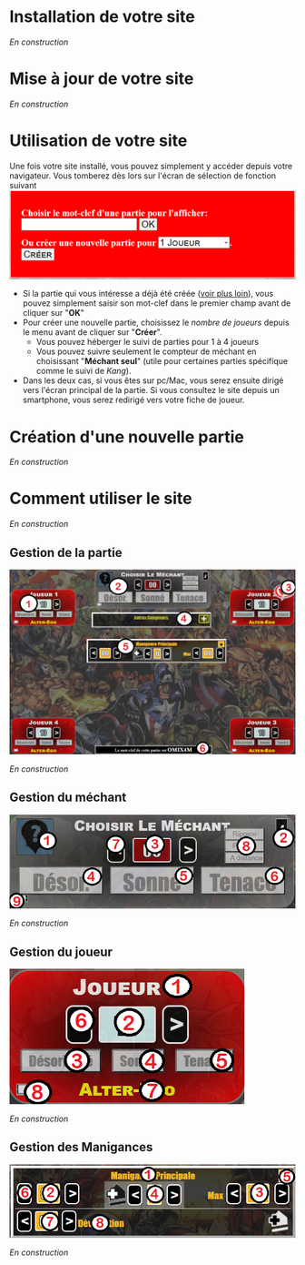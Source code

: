 # Installation de votre site
*En construction*
# Mise à jour de votre site
*En construction*
# Utilisation de votre site
Une fois votre site installé, vous pouvez simplement y accéder depuis votre navigateur. Vous tomberez dès lors sur l'écran de sélection de fonction suivant
![Ecran de connexion](illus1.png "Ecran de connexion")
- Si la partie qui vous intéresse a déjà été créée ([voir plus loin](https://github.com/Fouyoufr/mc/blob/main/doc/readme.md#création-dune-nouvelle-partie)), vous pouvez simplement saisir son mot-clef dans le premier champ avant de cliquer sur "**OK**"
 - Pour créer une nouvelle partie, choisissez le *nombre de joueurs* depuis le menu avant de cliquer sur "**Créer**".
   - Vous pouvez héberger le suivi de parties pour 1 à 4 joueurs
   - Vous pouvez suivre seulement le compteur de méchant en choisissant "**Méchant seul**" (utile pour certaines parties spécifique comme le suivi de *Kang*).
 - Dans les deux cas, si vous êtes sur pc/Mac, vous serez ensuite dirigé vers l'écran principal de la partie. Si vous consultez le site depuis un smartphone, vous serez redirigé vers votre fiche de joueur.
# Création d'une nouvelle partie
*En construction*
# Comment utiliser le site
*En construction*
## Gestion de la partie
![Ecran principal](illus2.png "Ecran principal")

*En construction*
## Gestion du méchant
![Ecran principal](illus3.png "Ecran principal")

*En construction*
## Gestion du joueur
![Ecran principal](illus4.png "Ecran principal")

*En construction*
## Gestion des Manigances
![Ecran principal](illus5.png "Ecran principal")

*En construction*
